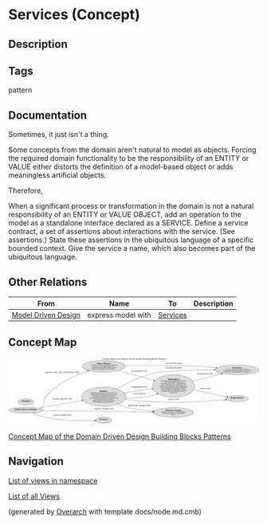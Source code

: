 
# Services (Concept)
## Description



## Tags
pattern

## Documentation
Sometimes, it just isn't a thing.

Some concepts from the domain aren't natural to model as objects. Forcing the
required domain functionality to be the responsibility of an ENTITY or VALUE
either distorts the definition of a model-based object or adds meaningless
artificial objects.

Therefore,

When a significant process or transformation in the domain is not a natural
responsibility of an ENTITY or VALUE OBJECT, add an operation to the model
as a standalone interface declared as a SERVICE. Define a service contract, a
set of assertions about interactions with the service. (See assertions.) State
these assertions in the ubiquitous language of a specific bounded context.
Give the service a name, which also becomes part of the ubiquitous language.
## Other Relations
| From | Name | To | Description |
|---|---|---|---|
| [Model Driven Design](../../../software-development/domain-driven-design/c-model-driven-design.md) | express model with | [Services](../../../software-development/domain-driven-design/building-blocks/c-services.md) |  |

## Concept Map
![Concept Map of the Domain Driven Design Building Blocks Patterns](../../../software-development/domain-driven-design/building-blocks/concept-view.png)

[Concept Map of the Domain Driven Design Building Blocks Patterns](../../../software-development/domain-driven-design/building-blocks/concept-view.md)


## Navigation
[List of views in namespace](./views-in-namespace.md)

[List of all Views](../../../views.md)


(generated by [Overarch](https://github.com/soulspace-org/overarch) with template docs/node.md.cmb)
